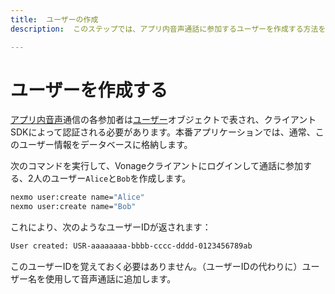 ```yaml
---
title:  ユーザーの作成
description:  このステップでは、アプリ内音声通話に参加するユーザーを作成する方法を学びます。

---
```


ユーザーを作成する
=========

[アプリ内音声](/client-sdk/in-app-voice/overview)通信の各参加者は[ユーザー](/conversation/concepts/user)オブジェクトで表され、クライアントSDKによって認証される必要があります。本番アプリケーションでは、通常、このユーザー情報をデータベースに格納します。

次のコマンドを実行して、Vonageクライアントにログインして通話に参加する、2人のユーザー`Alice`と`Bob`を作成します。

```bash
nexmo user:create name="Alice"
nexmo user:create name="Bob"
```

これにより、次のようなユーザーIDが返されます：

```sh
User created: USR-aaaaaaaa-bbbb-cccc-dddd-0123456789ab
```

このユーザーIDを覚えておく必要はありません。（ユーザーIDの代わりに）ユーザー名を使用して音声通話に追加します。

